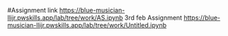 #Assignment link
https://blue-musician-llijr.pwskills.app/lab/tree/work/AS.ipynb
3rd feb Assignment
https://blue-musician-llijr.pwskills.app/lab/tree/work/Untitled.ipynb
